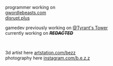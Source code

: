 programmer working on <br>
<a href="https://gwordlebeasts.com">gwordlebeasts.com</a> <br>
<a href="https://disrupt.plus">disrupt.plus</a>

gamedev
previously working on <a href="https://twitter.com/tyrantstower">@Tyrant's Tower</a> <br>
currently working on ~~***REDACTED***~~

<br>

3d artist here <a href="https://artstation.com/bezz">artstation.com/bezz</a> <br>
photography here <a href="https://instagram.com/b.e.z.z">instagram.com/b.e.z.z</a> <br>
